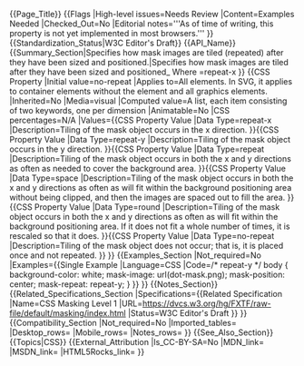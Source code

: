 {{Page_Title}}
{{Flags
|High-level issues=Needs Review
|Content=Examples Needed
|Checked_Out=No
|Editorial notes='''As of time of writing, this property is not yet implemented in most browsers.'''
}}
{{Standardization_Status|W3C Editor's Draft}}
{{API_Name}}
{{Summary_Section|Specifies how mask images are tiled (repeated) after they have been sized and positioned.|Specifies how mask images are tiled after they have been sized and positioned_ Where 
<repeat-style>=repeat-x
}}
{{CSS Property
|Initial value=no-repeat
|Applies to=All elements. In SVG, it applies to container elements without the <defs> element and all graphics elements.
|Inherited=No
|Media=visual
|Computed value=A list, each item consisting of two keywords, one per dimension
|Animatable=No
|CSS percentages=N/A
|Values={{CSS Property Value
|Data Type=repeat-x
|Description=Tiling of the mask object occurs in the x direction.
}}{{CSS Property Value
|Data Type=repeat-y
|Description=Tiling of the mask object occurs in the y direction.
}}{{CSS Property Value
|Data Type=repeat
|Description=Tiling of the mask object occurs in both the x and y directions as often as needed to cover the background area.
}}{{CSS Property Value
|Data Type=space
|Description=Tiling of the mask object occurs in both the x and y directions as often as will fit within the background positioning area without being clipped, and then the images are spaced out to fill the area.
}}{{CSS Property Value
|Data Type=round
|Description=Tiling of the mask object occurs in both the x and y directions as often as will fit within the background positioning area. If it does not fit a whole number of times, it is rescaled so that it does. 
}}{{CSS Property Value
|Data Type=no-repeat
|Description=Tiling of the mask object does not occur; that is, it is placed once and not repeated.
}}
}}
{{Examples_Section
|Not_required=No
|Examples={{Single Example
|Language=CSS
|Code=/* repeat-y */
body {
  background-color: white;
  mask-image: url(dot-mask.png);
  mask-position: center;
  mask-repeat: repeat-y;
}
}}
}}
{{Notes_Section}}
{{Related_Specifications_Section
|Specifications={{Related Specification
|Name=CSS Masking Level 1
|URL=https://dvcs.w3.org/hg/FXTF/raw-file/default/masking/index.html
|Status=W3C Editor's Draft
}}
}}
{{Compatibility_Section
|Not_required=No
|Imported_tables=
|Desktop_rows=
|Mobile_rows=
|Notes_rows=
}}
{{See_Also_Section}}
{{Topics|CSS}}
{{External_Attribution
|Is_CC-BY-SA=No
|MDN_link=
|MSDN_link=
|HTML5Rocks_link=
}}